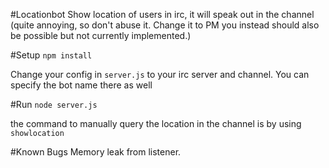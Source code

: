 #Locationbot
Show location of users in irc, it will speak out in the channel (quite annoying, so don't abuse it. Change it to PM you instead should also be possible but not currently implemented.)

#Setup
```npm install```

Change your config in ```server.js``` to your irc server and channel. You can specify the bot name there as well

#Run
```node server.js```

the command to manually query the location in the channel is by using ```showlocation```

#Known Bugs
Memory leak from listener.